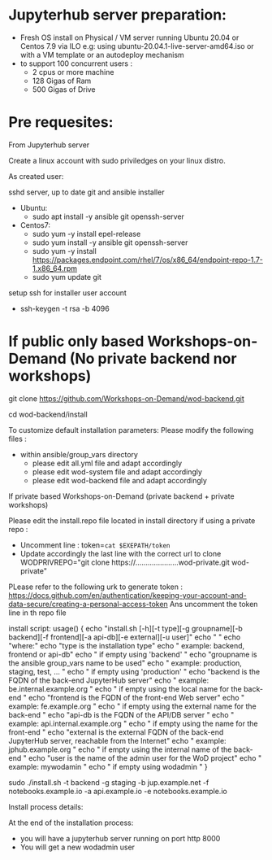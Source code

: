 # Jupyterhub server preparation:
* Fresh OS install on Physical / VM  server running Ubuntu 20.04 or Centos 7.9 via ILO e.g: using ubuntu-20.04.1-live-server-amd64.iso or with a VM template or an autodeploy mechanism
* to support 100 concurrent users :
  * 2 cpus or more machine
  *  128 Gigas of Ram
  * 500 Gigas of Drive



# Pre requesites: 
From Jupyterhub server

Create a linux  account with sudo priviledges on your linux distro.

As created user:

sshd server, up to date git and ansible installer

* Ubuntu: 
   * sudo apt install -y ansible git openssh-server
* Centos7:
   * sudo yum -y install epel-release
   * sudo yum install -y ansible git openssh-server
   * sudo yum -y install https://packages.endpoint.com/rhel/7/os/x86_64/endpoint-repo-1.7-1.x86_64.rpm
   * sudo yum update git

setup ssh for installer user account
* ssh-keygen -t rsa -b 4096


# If public only based Workshops-on-Demand (No private backend nor workshops)

git clone https://github.com/Workshops-on-Demand/wod-backend.git

cd wod-backend/install

To customize default installation parameters: Please modify the following files :
* within ansible/group_vars directory
  * please edit all.yml file and adapt accordingly
  * please edit wod-system file and adapt accordingly
  * please edit wod-backend file and adapt accordingly

If private based Workshops-on-Demand (private backend + private workshops)

Please edit the install.repo file located in install directory if using a private repo : 
* Uncomment line :  token=`cat $EXEPATH/token`
* Update accordingly the last line with the correct url to clone 
WODPRIVREPO="git clone https://.....................wod-private.git wod-private"

PLease refer to the following urk to generate token :
https://docs.github.com/en/authentication/keeping-your-account-and-data-secure/creating-a-personal-access-token
Ans uncomment the token line in th repo file




install script:
usage() {
        echo "install.sh [-h][-t type][-g groupname][-b backend][-f frontend][-a api-db][-e external][-u user]"
        echo " "
        echo "where:"
        echo "type      is the installation type"
        echo "          example: backend, frontend or api-db"
        echo "          if empty using 'backend'                "
        echo "groupname is the ansible group_vars name to be used"
        echo "          example: production, staging, test, ...  "
        echo "          if empty using 'production'                "
        echo "backend   is the FQDN of the back-end JupyterHub server"
        echo "          example: be.internal.example.org  "
        echo "          if empty using the local name for the back-end                "
        echo "frontend  is the FQDN of the front-end Web server"
        echo "          example: fe.example.org  "
        echo "          if empty using the external name for the back-end                "
        echo "api-db    is the FQDN of the API/DB server "
        echo "          example: api.internal.example.org  "
        echo "          if empty using the name for the front-end                "
        echo "external  is the external FQDN of the back-end JupyterHub server, reachable from the Internet"
        echo "          example: jphub.example.org  "
        echo "          if empty using the internal name of the back-end                "
        echo "user      is the name of the admin user for the WoD project"
        echo "          example: mywodamin "
        echo "          if empty using wodadmin               "
}


sudo ./install.sh -t backend -g staging -b jup.example.net -f notebooks.example.io -a api.example.io -e notebooks.example.io


Install process details:


At the end of the installation process:
 * you will have a jupyterhub server running on port http 8000 
 * You will get a new wodadmin user



